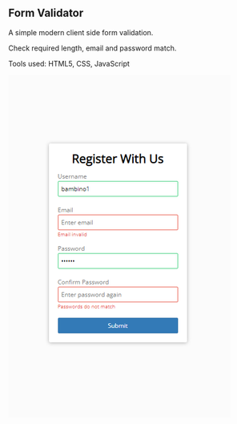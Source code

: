 ## Form Validator 
A simple modern client side form validation. 

Check required length, email and password match.

Tools used:  HTML5, CSS, JavaScript

![Alt text](images/screenshot.png)